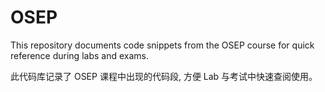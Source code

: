 # OSEP

This repository documents code snippets from the OSEP course for quick reference during labs and exams.

此代码库记录了 OSEP 课程中出现的代码段, 方便 Lab 与考试中快速查阅使用。
